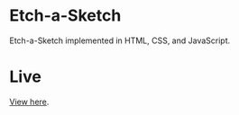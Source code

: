 # Etch-a-Sketch
Etch-a-Sketch implemented in HTML, CSS, and JavaScript.

# Live
[View here](https://stochasticats.github.io/etch-a-sketch/).

